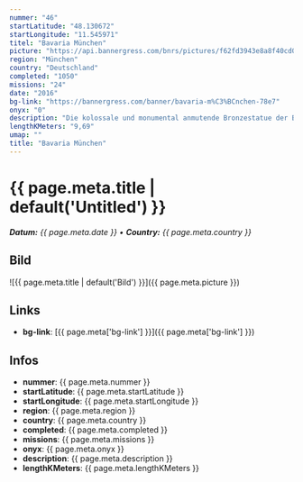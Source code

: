 ```yaml
---
nummer: "46"
startLatitude: "48.130672"
startLongitude: "11.545971"
titel: "Bavaria München"
picture: "https://api.bannergress.com/bnrs/pictures/f62fd3943e8a8f40cd07ff30a8d09d1a"
region: "München"
country: "Deutschland"
completed: "1050"
missions: "24"
date: "2016"
bg-link: "https://bannergress.com/banner/bavaria-m%C3%BCnchen-78e7"
onyx: "0"
description: "Die kolossale und monumental anmutende Bronzestatue der Bavaria wurde im Auftrag von König Ludwig I. (1786–1868) in den Jahren 1843 bis 1850 errichtet. Sie bildet eine Einheit mit der Ruhmeshalle."
lengthKMeters: "9,69"
umap: ""
title: "Bavaria München"
---
```

# {{ page.meta.title | default('Untitled') }}

_**Datum:** {{ page.meta.date }} • **Country:** {{ page.meta.country }}_

## Bild
![{{ page.meta.title | default('Bild') }}]({{ page.meta.picture }})

## Links
- **bg-link**: [{{ page.meta['bg-link'] }}]({{ page.meta['bg-link'] }})

## Infos
- **nummer**: {{ page.meta.nummer }}
- **startLatitude**: {{ page.meta.startLatitude }}
- **startLongitude**: {{ page.meta.startLongitude }}
- **region**: {{ page.meta.region }}
- **country**: {{ page.meta.country }}
- **completed**: {{ page.meta.completed }}
- **missions**: {{ page.meta.missions }}
- **onyx**: {{ page.meta.onyx }}
- **description**: {{ page.meta.description }}
- **lengthKMeters**: {{ page.meta.lengthKMeters }}
